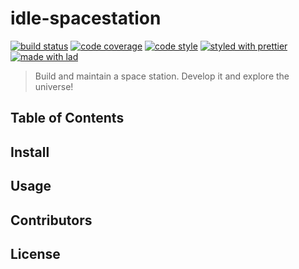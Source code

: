 # idle-spacestation

[![build status](https://img.shields.io/travis/com/idle-spacestation/idle-spacestation.svg)](https://travis-ci.org/idle-spacestation/idle-spacestation)
[![code coverage](https://img.shields.io/codecov/c/github/idle-spacestation/idle-spacestation.svg)](https://codecov.io/gh/idle-spacestation/idle-spacestation)
[![code style](https://img.shields.io/badge/code_style-XO-5ed9c7.svg)](https://github.com/sindresorhus/xo)
[![styled with prettier](https://img.shields.io/badge/styled_with-prettier-ff69b4.svg)](https://github.com/prettier/prettier)
[![made with lad](https://img.shields.io/badge/made_with-lad-95CC28.svg)](https://lad.js.org)

> Build and maintain a space station. Develop it and explore the universe!

## Table of Contents


## Install


## Usage


## Contributors


## License


##
